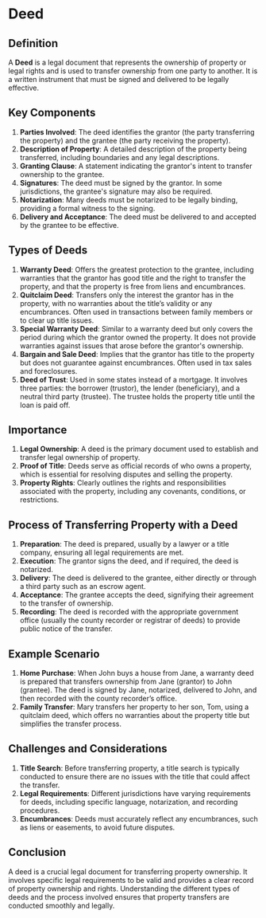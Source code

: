 # Deed

## Definition
A **Deed** is a legal document that represents the ownership of property or legal rights and is used to transfer ownership from one party to another. It is a written instrument that must be signed and delivered to be legally effective.

## Key Components
1. **Parties Involved**: The deed identifies the grantor (the party transferring the property) and the grantee (the party receiving the property).
2. **Description of Property**: A detailed description of the property being transferred, including boundaries and any legal descriptions.
3. **Granting Clause**: A statement indicating the grantor's intent to transfer ownership to the grantee.
4. **Signatures**: The deed must be signed by the grantor. In some jurisdictions, the grantee's signature may also be required.
5. **Notarization**: Many deeds must be notarized to be legally binding, providing a formal witness to the signing.
6. **Delivery and Acceptance**: The deed must be delivered to and accepted by the grantee to be effective.

## Types of Deeds
1. **Warranty Deed**: Offers the greatest protection to the grantee, including warranties that the grantor has good title and the right to transfer the property, and that the property is free from liens and encumbrances.
2. **Quitclaim Deed**: Transfers only the interest the grantor has in the property, with no warranties about the title’s validity or any encumbrances. Often used in transactions between family members or to clear up title issues.
3. **Special Warranty Deed**: Similar to a warranty deed but only covers the period during which the grantor owned the property. It does not provide warranties against issues that arose before the grantor's ownership.
4. **Bargain and Sale Deed**: Implies that the grantor has title to the property but does not guarantee against encumbrances. Often used in tax sales and foreclosures.
5. **Deed of Trust**: Used in some states instead of a mortgage. It involves three parties: the borrower (trustor), the lender (beneficiary), and a neutral third party (trustee). The trustee holds the property title until the loan is paid off.

## Importance
1. **Legal Ownership**: A deed is the primary document used to establish and transfer legal ownership of property.
2. **Proof of Title**: Deeds serve as official records of who owns a property, which is essential for resolving disputes and selling the property.
3. **Property Rights**: Clearly outlines the rights and responsibilities associated with the property, including any covenants, conditions, or restrictions.

## Process of Transferring Property with a Deed
1. **Preparation**: The deed is prepared, usually by a lawyer or a title company, ensuring all legal requirements are met.
2. **Execution**: The grantor signs the deed, and if required, the deed is notarized.
3. **Delivery**: The deed is delivered to the grantee, either directly or through a third party such as an escrow agent.
4. **Acceptance**: The grantee accepts the deed, signifying their agreement to the transfer of ownership.
5. **Recording**: The deed is recorded with the appropriate government office (usually the county recorder or registrar of deeds) to provide public notice of the transfer.

## Example Scenario
1. **Home Purchase**: When John buys a house from Jane, a warranty deed is prepared that transfers ownership from Jane (grantor) to John (grantee). The deed is signed by Jane, notarized, delivered to John, and then recorded with the county recorder’s office.
2. **Family Transfer**: Mary transfers her property to her son, Tom, using a quitclaim deed, which offers no warranties about the property title but simplifies the transfer process.

## Challenges and Considerations
1. **Title Search**: Before transferring property, a title search is typically conducted to ensure there are no issues with the title that could affect the transfer.
2. **Legal Requirements**: Different jurisdictions have varying requirements for deeds, including specific language, notarization, and recording procedures.
3. **Encumbrances**: Deeds must accurately reflect any encumbrances, such as liens or easements, to avoid future disputes.

## Conclusion
A deed is a crucial legal document for transferring property ownership. It involves specific legal requirements to be valid and provides a clear record of property ownership and rights. Understanding the different types of deeds and the process involved ensures that property transfers are conducted smoothly and legally.

